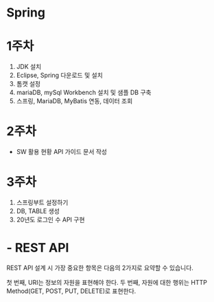 # Spring

# 1주차

1. JDK 설치
2. Eclipse, Spring 다운로드 및 설치
3. 톰캣 설정
4. mariaDB, mySql Workbench 설치 및 샘플 DB 구축
5. 스프링, MariaDB, MyBatis 연동, 데이터 조회

# 2주차

- SW 활용 현황 API 가이드 문서 작성

# 3주차

1. 스프링부트 설정하기
2. DB, TABLE 생성
3. 20년도 로그인 수 API 구현

# - REST API
REST API 설계 시 가장 중요한 항목은 다음의 2가지로 요약할 수 있습니다.

첫 번째, URI는 정보의 자원을 표현해야 한다.
두 번째, 자원에 대한 행위는 HTTP Method(GET, POST, PUT, DELETE)로 표현한다.


